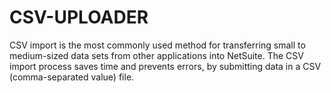 # CSV-UPLOADER
CSV import is the most commonly used method for transferring small to medium-sized data sets from other applications into NetSuite. The CSV import process saves time and prevents errors, by submitting data in a CSV (comma-separated value) file.
